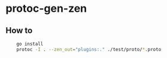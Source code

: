 # protoc-gen-zen

## How to

```sh
    go install
    protoc -I . --zen_out="plugins:." ./test/proto/*.proto
```